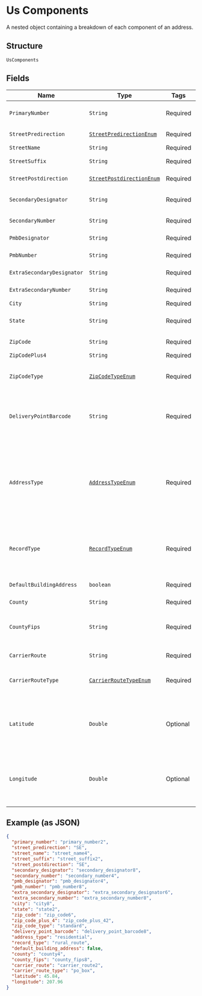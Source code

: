 
# Us Components

A nested object containing a breakdown of each component of an address.

## Structure

`UsComponents`

## Fields

| Name | Type | Tags | Description | Getter | Setter |
|  --- | --- | --- | --- | --- | --- |
| `PrimaryNumber` | `String` | Required | The numeric or alphanumeric part of an address preceding the street name. Often the house, building, or PO Box number. | String getPrimaryNumber() | setPrimaryNumber(String primaryNumber) |
| `StreetPredirection` | [`StreetPredirectionEnum`](../../doc/models/street-predirection-enum.md) | Required | Geographic direction preceding a street name (`N`, `S`, `E`, `W`, `NE`, `SW`, `SE`, `NW`). | StreetPredirectionEnum getStreetPredirection() | setStreetPredirection(StreetPredirectionEnum streetPredirection) |
| `StreetName` | `String` | Required | The name of the street. | String getStreetName() | setStreetName(String streetName) |
| `StreetSuffix` | `String` | Required | The standard USPS abbreviation for the street suffix (`ST`, `AVE`, `BLVD`, etc). | String getStreetSuffix() | setStreetSuffix(String streetSuffix) |
| `StreetPostdirection` | [`StreetPostdirectionEnum`](../../doc/models/street-postdirection-enum.md) | Required | Geographic direction following a street name (`N`, `S`, `E`, `W`, `NE`, `SW`, `SE`, `NW`). | StreetPostdirectionEnum getStreetPostdirection() | setStreetPostdirection(StreetPostdirectionEnum streetPostdirection) |
| `SecondaryDesignator` | `String` | Required | The standard USPS abbreviation describing the `components[secondary_number]` (`STE`, `APT`, `BLDG`, etc). | String getSecondaryDesignator() | setSecondaryDesignator(String secondaryDesignator) |
| `SecondaryNumber` | `String` | Required | Number of the apartment/unit/etc. | String getSecondaryNumber() | setSecondaryNumber(String secondaryNumber) |
| `PmbDesignator` | `String` | Required | Designator of a <a href="https://en.wikipedia.org/wiki/Commercial_mail_receiving_agency" target="_blank">CMRA-authorized</a> private mailbox. | String getPmbDesignator() | setPmbDesignator(String pmbDesignator) |
| `PmbNumber` | `String` | Required | Number of a <a href="https://en.wikipedia.org/wiki/Commercial_mail_receiving_agency" target="_blank">CMRA-authorized</a> private mailbox. | String getPmbNumber() | setPmbNumber(String pmbNumber) |
| `ExtraSecondaryDesignator` | `String` | Required | An extra (often unnecessary) secondary designator provided with the input address. | String getExtraSecondaryDesignator() | setExtraSecondaryDesignator(String extraSecondaryDesignator) |
| `ExtraSecondaryNumber` | `String` | Required | An extra (often unnecessary) secondary number provided with the input address. | String getExtraSecondaryNumber() | setExtraSecondaryNumber(String extraSecondaryNumber) |
| `City` | `String` | Required | **Constraints**: *Maximum Length*: `200` | String getCity() | setCity(String city) |
| `State` | `String` | Required | The <a href="https://en.wikipedia.org/wiki/ISO_3166-2" target="_blank">ISO 3166-2</a> two letter code for the state.<br>**Constraints**: *Maximum Length*: `2` | String getState() | setState(String state) |
| `ZipCode` | `String` | Required | The 5-digit ZIP code<br>**Constraints**: *Pattern*: `^\d{5}$` | String getZipCode() | setZipCode(String zipCode) |
| `ZipCodePlus4` | `String` | Required | **Constraints**: *Pattern*: `^\d{4}$` | String getZipCodePlus4() | setZipCodePlus4(String zipCodePlus4) |
| `ZipCodeType` | [`ZipCodeTypeEnum`](../../doc/models/zip-code-type-enum.md) | Required | A description of the ZIP code type. For more detailed information about<br>each ZIP code type, see [US Verification Details](#tag/US-Verification-Types). | ZipCodeTypeEnum getZipCodeType() | setZipCodeType(ZipCodeTypeEnum zipCodeType) |
| `DeliveryPointBarcode` | `String` | Required | A 12-digit identifier that uniquely identifies a delivery point (location where mail can be sent and received). It consists of the 5-digit ZIP code (`zip_code`), 4-digit ZIP+4 add-on (`zip_code_plus_4`), 2-digit delivery point, and 1-digit delivery point check digit. | String getDeliveryPointBarcode() | setDeliveryPointBarcode(String deliveryPointBarcode) |
| `AddressType` | [`AddressTypeEnum`](../../doc/models/address-type-enum.md) | Required | Uses USPS's <a href="https://www.usps.com/nationalpremieraccounts/rdi.htm" target="_blank">Residential Delivery Indicator (RDI)</a> to identify<br>whether an address is classified as residential or<br>business. Possible values are:<br><br>* `residential` –– The address is residential or a PO Box.<br>* `commercial` –– The address is commercial.<br>* `''` –– Not enough information provided to be determined. | AddressTypeEnum getAddressType() | setAddressType(AddressTypeEnum addressType) |
| `RecordType` | [`RecordTypeEnum`](../../doc/models/record-type-enum.md) | Required | A description of the type of address. Populated if a DPV match is made (`deliverability_analysis[dpv_confirmation]`<br>is `Y`, `S`, or `D`). For more detailed information about each record type, see<br>[US Verification Details](#tag/US-Verification-Types). | RecordTypeEnum getRecordType() | setRecordType(RecordTypeEnum recordType) |
| `DefaultBuildingAddress` | `boolean` | Required | Designates whether or not the address is the default address for a building containing multiple delivery points. | boolean getDefaultBuildingAddress() | setDefaultBuildingAddress(boolean defaultBuildingAddress) |
| `County` | `String` | Required | County name of the address city. | String getCounty() | setCounty(String county) |
| `CountyFips` | `String` | Required | A 5-digit <a href="https://en.wikipedia.org/wiki/FIPS_county_code" target="_blank">FIPS county code</a> which uniquely identifies `components[county]`. It consists of a 2-digit state code and a 3-digit county code.<br>**Constraints**: *Pattern*: `\d{5}` | String getCountyFips() | setCountyFips(String countyFips) |
| `CarrierRoute` | `String` | Required | A 4-character code assigned to a mail delivery route within a ZIP code. | String getCarrierRoute() | setCarrierRoute(String carrierRoute) |
| `CarrierRouteType` | [`CarrierRouteTypeEnum`](../../doc/models/carrier-route-type-enum.md) | Required | The type of `components[carrier_route]`. For more detailed information about<br>each carrier route type, see [US Verification Details](#tag/US-Verification-Types). | CarrierRouteTypeEnum getCarrierRouteType() | setCarrierRouteType(CarrierRouteTypeEnum carrierRouteType) |
| `Latitude` | `Double` | Optional | A positive or negative decimal indicating the geographic latitude of the address, specifying the north-to-south position of a location. This should be used with `longitude` to pinpoint locations on a map. Will not be returned for undeliverable addresses or military addresses (state is `AA`, `AE`, or `AP`). | Double getLatitude() | setLatitude(Double latitude) |
| `Longitude` | `Double` | Optional | A positive or negative decimal indicating the geographic longitude of the address, specifying the north-to-south position of a location. This should be used with `latitude` to pinpoint locations on a map. Will not be returned for undeliverable addresses or military addresses (state is `AA`, `AE`, or `AP`). | Double getLongitude() | setLongitude(Double longitude) |

## Example (as JSON)

```json
{
  "primary_number": "primary_number2",
  "street_predirection": "SE",
  "street_name": "street_name4",
  "street_suffix": "street_suffix2",
  "street_postdirection": "SE",
  "secondary_designator": "secondary_designator8",
  "secondary_number": "secondary_number4",
  "pmb_designator": "pmb_designator4",
  "pmb_number": "pmb_number8",
  "extra_secondary_designator": "extra_secondary_designator6",
  "extra_secondary_number": "extra_secondary_number8",
  "city": "city8",
  "state": "state2",
  "zip_code": "zip_code6",
  "zip_code_plus_4": "zip_code_plus_42",
  "zip_code_type": "standard",
  "delivery_point_barcode": "delivery_point_barcode8",
  "address_type": "residential",
  "record_type": "rural_route",
  "default_building_address": false,
  "county": "county4",
  "county_fips": "county_fips8",
  "carrier_route": "carrier_route2",
  "carrier_route_type": "po_box",
  "latitude": 45.84,
  "longitude": 207.96
}
```

